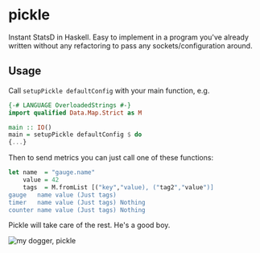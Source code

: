 # pickle
Instant StatsD in Haskell. Easy to implement in a program you've already written without any refactoring to pass any sockets/configuration around.

## Usage
Call `setupPickle defaultConfig` with your main function, e.g.
```haskell
{-# LANGUAGE OverloadedStrings #-}
import qualified Data.Map.Strict as M

main :: IO()
main = setupPickle defaultConfig $ do
{...}
```
Then to send metrics you can just call one of these functions:
```haskell
let name  = "gauge.name"
    value = 42
    tags  = M.fromList [("key","value), ("tag2","value")]
gauge   name value (Just tags)
timer   name value (Just tags) Nothing
counter name value (Just tags) Nothing
```

Pickle will take care of the rest. He's a good boy.

![my dogger, pickle](https://i.imgur.com/9WxMnIj.jpg)
